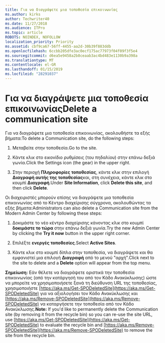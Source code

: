 ```yaml
---
title: Για να διαγράψετε μια τοποθεσία επικοινωνίας
ms.author: kirks
author: Techwriter40
ms.date: 11/27/2018
ms.audience: ITPro
ms.topic: article
ROBOTS: NOINDEX, NOFOLLOW
localization_priority: Priority
ms.assetid: cbf9ca67-56ff-4455-aa2d-30b39f883ddb
ms.openlocfilehash: 6ccbb205dfe3ac0ecf175ac77973f04f09f3f5e4
ms.sourcegitcommit: d6ea5e9458a2b8ceaab3ac4bd483e1130b9a398a
ms.translationtype: MT
ms.contentlocale: el-GR
ms.lasthandoff: 01/15/2019
ms.locfileid: "28291037"
---
```

# <a name="delete-a-communication-site"></a><span data-ttu-id="89175-102">Για να διαγράψετε μια τοποθεσία επικοινωνίας</span><span class="sxs-lookup"><span data-stu-id="89175-102">Delete a communication site</span></span>

<span data-ttu-id="89175-103">Για να διαγράψετε μια τοποθεσία επικοινωνίας, ακολουθήστε τα εξής βήματα:</span><span class="sxs-lookup"><span data-stu-id="89175-103">To delete a Communication site, do the following steps:</span></span> 
  
1. <span data-ttu-id="89175-104">Μεταβείτε στην τοποθεσία.</span><span class="sxs-lookup"><span data-stu-id="89175-104">Go to the site.</span></span> 
  
2. <span data-ttu-id="89175-105">Κάντε κλικ στο εικονίδιο ρυθμίσεις (του πηδαλίου) στην επάνω δεξιά γωνία.</span><span class="sxs-lookup"><span data-stu-id="89175-105">Click the Settings icon (the gear) in the upper right.</span></span> 
  
3. <span data-ttu-id="89175-106">Στην περιοχή **Πληροφορίες τοποθεσίας**, κάντε κλικ στην επιλογή **Διαγραφή αυτής της τοποθεσίας**και, στη συνέχεια, κάντε κλικ στο κουμπί **Διαγραφή**.</span><span class="sxs-lookup"><span data-stu-id="89175-106">Under **Site Information**, click **Delete this site**, and then click **Delete**.</span></span> 
  
<span data-ttu-id="89175-107">Οι διαχειριστές μπορούν επίσης να διαγράψετε μια τοποθεσία επικοινωνίας από το Κέντρο διαχείρισης σύγχρονα, ακολουθώντας τα εξής βήματα:</span><span class="sxs-lookup"><span data-stu-id="89175-107">Administrators can also delete a Communication site from the Modern Admin Center by following these steps:</span></span> 
  
1. <span data-ttu-id="89175-108">Δοκιμάστε το νέο κέντρο διαχείρισης κάνοντας κλικ στο κουμπί **δοκιμάστε το τώρα** στην επάνω δεξιά γωνία.</span><span class="sxs-lookup"><span data-stu-id="89175-108">Try the new Admin Center by clicking the **Try it now** button in the upper right corner.</span></span> 
  
2. <span data-ttu-id="89175-109">Επιλέξτε **ενεργές τοποθεσίες**.</span><span class="sxs-lookup"><span data-stu-id="89175-109">Select **Active Sites**.</span></span> 
  
3. <span data-ttu-id="89175-110">Κάντε κλικ στο κουμπί δίπλα στην τοποθεσία, να διαγράψετε και θα εμφανιστεί μια επιλογή **Διαγραφή** από το μενού "αρχή".</span><span class="sxs-lookup"><span data-stu-id="89175-110">Click next to the site to delete and a **Delete** option will appear from the top menu.</span></span> 
  
 <span data-ttu-id="89175-111">**Σημείωση:** Εάν θέλετε να διαγράψετε οριστικά την τοποθεσία επικοινωνίας (από την κατάργησή του από τον Κάδο Ανακύκλωσης) ώστε να μπορείτε να χρησιμοποιήσετε ξανά τη διεύθυνση URL της τοποθεσίας, χρησιμοποιήστε [https://aka.ms/Get-SPODeletedSite](https://aka.ms/Get-SPODeletedSite) για να αξιολογήσει τον Κάδο Ανακύκλωσης και [https://aka.ms/Remove-SPODeletedSite](https://aka.ms/Remove-SPODeletedSite) να καταργήσετε την τοποθεσία από τον Κάδο Ανακύκλωσης.</span><span class="sxs-lookup"><span data-stu-id="89175-111">**Note:** If you'd like to permanently delete the Communication site (by removing it from the recycle bin) so you can re-use the site URL, use [https://aka.ms/Get-SPODeletedSite](https://aka.ms/Get-SPODeletedSite) to evaluate the recycle bin and [https://aka.ms/Remove-SPODeletedSite](https://aka.ms/Remove-SPODeletedSite) to remove the site from the recycle bin.</span></span> 
  

